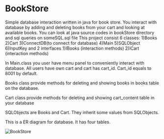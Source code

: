 # BookStore
Simple database interaction written in java for book store. You interact with database by adding and deleting books from your cart and looking at available books. You can look at java source codes in bookStore directory and sql queries on someSQL.sql file
This project consist 6 classes:
1)Books
2)Cart
3)ConnectDB(to connect for database)
4)Main
5)SQLObject
6)InputKey
and 2 interfaces
1)IBooks (interaction methods)
2)ICart (interaction methods)

In Main.class you user have menu panel to conveniently interact with database. All users have own cart and cart has cart_id. Cart_id equals to 8001 by default.

Books class provide methods for deleting and showing books in books table on the database.

Cart class provide methods for deleting and showing cart_content table in your database

SQLObjects are Books and Cart. They inherit some values from SQLObjects. 

This is a ER diagram for database. It has four tables.

![BookStore](https://user-images.githubusercontent.com/45946407/110332948-38df6880-804b-11eb-94c6-ebecd68543af.png)

